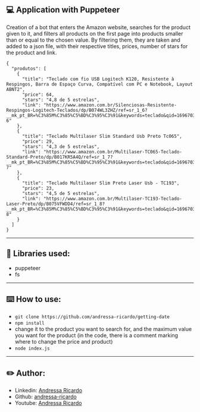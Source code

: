 
## 💻 Application with Puppeteer


Creation of a bot that enters the Amazon website, searches for the product given to it, and filters all products on the first page into products smaller than or equal to the chosen value. By filtering them, they are taken and added to a json file, with their respective titles, prices, number of stars for the product and link.</h2>


```
{
  "produtos": [
    {
      "title": "Teclado com fio USB Logitech K120, Resistente à Respingos, Barra de Espaço Curva, Compatível com PC e Notebook, Layout ABNT2",
      "price": 64,
      "stars": "4,8 de 5 estrelas",
      "link": "https://www.amazon.com.br/Silenciosas-Resistente-Respingos-Logitech-Teclados/dp/B074WL3ZHZ/ref=sr_1_6?__mk_pt_BR=%C3%85M%C3%85%C5%BD%C3%95%C3%91&keywords=teclado&qid=1696703345&sr=8-6"
    },
    {
      "title": "Teclado Multilaser Slim Standard Usb Preto Tc065",
      "price": 29,
      "stars": "4,3 de 5 estrelas",
      "link": "https://www.amazon.com.br/Multilaser-TC065-Teclado-Standard-Preto/dp/B017KR5A4Q/ref=sr_1_7?__mk_pt_BR=%C3%85M%C3%85%C5%BD%C3%95%C3%91&keywords=teclado&qid=1696703345&sr=8-7"
    },
    {
      "title": "Teclado Multilaser Slim Preto Laser Usb - TC193",
      "price": 23,
      "stars": "4,5 de 5 estrelas",
      "link": "https://www.amazon.com.br/Multilaser-TC193-Teclado-Laser-Preto/dp/B075VFWDD4/ref=sr_1_8?__mk_pt_BR=%C3%85M%C3%85%C5%BD%C3%95%C3%91&keywords=teclado&qid=1696703345&sr=8-8"
    }
  ]
}

```

<hr/>

## 📖 Libraries used: 

- puppeteer
- fs

<hr/>

## ⌨️ How to use:

- `git clone https://github.com/andressa-ricardo/getting-date`
- ` npm install `
- change it to the product you want to search for, and the maximum value you want for the product (in the code, there is a comment marking where to change the price and product)
- ` node index.js `

<hr/>

## ✏️ Author:

- Linkedin: [Andressa Ricardo](https://www.linkedin.com/in/andressa-ricardo/)
- Github: [andressa-ricardo](https://github.com/andressa-ricardo)
- Youtube: [Andressa Ricardo](https://www.youtube.com/channel/UClWchUw2pxmTfQt3xpVN9yw)
